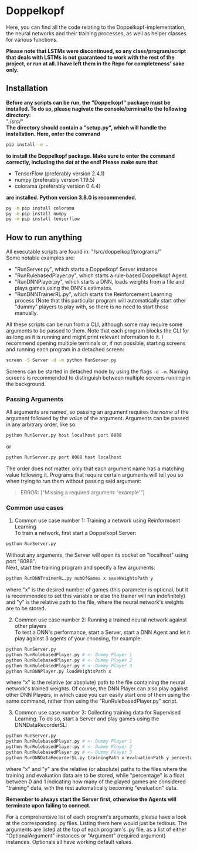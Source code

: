 # Doppelkopf
Here, you can find all the code relating to the Doppelkopf-implementation, the neural networks and their training processes, as well as helper classes for various functions.

**Please note that LSTMs were discontinued, so any class/program/script that deals with LSTMs is not guaranteed to work with the rest of the project, or run at all. I have left them in the Repo for completeness' sake only.**

## Installation
**Before any scripts can be run, the "Doppelkopf" package must be installed. To do so, please nagivate the console/terminal to the following directory:**  
"./src/"  
**The directory should contain a "setup.py", which will handle the installation. Here, enter the command**
```bash
pip install -e .
```
**to install the Doppelkopf package. Make sure to enter the command correctly, including the dot at the end! Please make sure that**
- TensorFlow (preferably version 2.4.1)
- numpy (preferably version 1.19.5)
- colorama (preferably version 0.4.4)

**are installed. Python version 3.8.0 is recommended.**

```bash
py -m pip install colorama
py -m pip install numpy
py -m pip install tensorflow
```

## How to run anything
All executable scripts are found in: "/src/doppelkopf/programs/"  
Some notable examples are:

- "RunServer.py", which starts a Doppelkopf Server instance
- "RunRulebasedPlayer.py", which starts a rule-based Doppelkopf Agent.
- "RunDNNPlayer.py", which starts a DNN, loads weights from a file and plays games using the DNN's estimates.
- "RunDNNTrainerRL.py", which starts the Reinforcement Learning process (Note that this particular program will automatically start other "dummy" players to play with, so there is no need to start those manually.

All these scripts can be run from a CLI, although some may require some arguments to be passed to them. Note that each program blocks the CLI for as long as it is running and might print relevant information to it. I recommend opening multiple terminals or, if not possible, starting screens and running each program in a detached screen:

```bash
screen -S Server -d -m python RunServer.py
```

Screens can be started in detached mode by using the flags `-d -m`. Naming screens is recommended to distinguish between multiple screens running in the background.

### Passing Arguments
All arguments are named, so passing an argument requires the *name* of the argument followed by the *value* of the argument. Arguments can be passed in any arbitrary order, like so:

```bash
python RunServer.py host localhost port 8088
```
or
```bash
python RunServer.py port 8088 host localhost
```

The order does not matter, only that each argument name has a matching value following it. Programs that require certain arguments will tell you so when trying to run them without passing said argument:

> ERROR: ["Missing a required argument: 'example'"]

### Common use cases
1. Common use case number 1: Training a network using Reinformcent Learning  
To train a network, first start a Doppelkopf Server:
```bash
python RunServer.py
```
Without any arguments, the Server will open its socket on "localhost" using port "8088".  
Next, start the training program and specify a few arguments:
```bash
python RunDNNTrainerRL.py numOfGames x saveWeightsPath y
```
where "x" is the desired number of games (this parameter is optional, but it is recommended to set this variable or else the trainer will run indefinitely) and "y" is the relative path to the file, where the neural network's weights are to be stored.

2. Common use case number 2: Running a trained neural network against other players  
To test a DNN's performance, start a Server, start a DNN Agent and let it play against 3 agents of your choosing, for example:
```bash
python RunServer.py
python RunRulebasedPlayer.py # <- Dummy Player 1
python RunRulebasedPlayer.py # <- Dummy Player 2
python RunRulebasedPlayer.py # <- Dummy Player 3
python RunDNNPlayer.py loadWeightsPath x
```
where "x" is the relative (or absolute) path to the file containing the neural network's trained weights. Of course, the DNN Player can also play against other DNN Players, in which case you can easily start one of them using the same command, rather than using the "RunRulebasedPlayer.py" script.  

3. Common use case number 3: Collecting training data for Supervised Learning. To do so, start a Server and play games using the DNNDataRecorderSL:
```bash
python RunServer.py
python RunRulebasedPlayer.py # <- Dummy Player 1
python RunRulebasedPlayer.py # <- Dummy Player 2
python RunRulebasedPlayer.py # <- Dummy Player 3
python RunDNNDataRecorderSL.py trainingPath x evaluationPath y percentage 0.8
```
where "x" and "y" are the relative (or absolute) paths to the files where the training and evaluation data are to be stored, while "percentage" is a float between 0 and 1 indicating how many of the played games are considered "training" data, with the rest automatically becoming "evaluation" data.

**Remember to always start the Server first, otherwise the Agents will terminate upon failing to connect**.

For a comprehensive list of each program's arguments, please have a look at the corresponding .py files. Listing them here would just be tedious. The arguments are listed at the top of each program's .py file, as a list of either "OptionalArgument" instances or "Argument" (required argument) instances. Optionals all have working default values.
